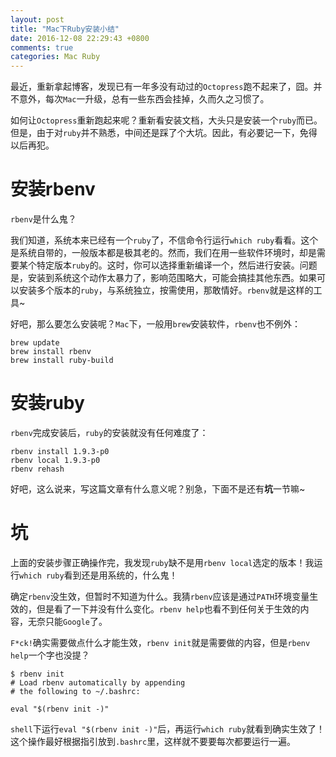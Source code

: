 ```yaml
---
layout: post
title: "Mac下Ruby安装小结"
date: 2016-12-08 22:29:43 +0800
comments: true
categories: Mac Ruby
---
```


最近，重新拿起博客，发现已有一年多没有动过的`Octopress`跑不起来了，囧。并不意外，每次`Mac`一升级，总有一些东西会挂掉，久而久之习惯了。

如何让`Octopress`重新跑起来呢？重新看安装文档，大头只是安装一个`ruby`而已。但是，由于对`ruby`并不熟悉，中间还是踩了个大坑。因此，有必要记一下，免得以后再犯。

<!--more-->

# 安装rbenv

`rbenv`是什么鬼？

我们知道，系统本来已经有一个`ruby`了，不信命令行运行`which ruby`看看。这个是系统自带的，一般版本都是极其老的。然而，我们在用一些软件环境时，却是需要某个特定版本`ruby`的。这时，你可以选择重新编译一个，然后进行安装。问题是，安装到系统这个动作太暴力了，影响范围略大，可能会搞挂其他东西。如果可以安装多个版本的`ruby`，与系统独立，按需使用，那敢情好。`rbenv`就是这样的工具~

好吧，那么要怎么安装呢？`Mac`下，一般用`brew`安装软件，`rbenv`也不例外：

```
brew update
brew install rbenv
brew install ruby-build
```

# 安装ruby

`rbenv`完成安装后，`ruby`的安装就没有任何难度了：

```
rbenv install 1.9.3-p0
rbenv local 1.9.3-p0
rbenv rehash
```

好吧，这么说来，写这篇文章有什么意义呢？别急，下面不是还有**坑**一节嘛~

# 坑

上面的安装步骤正确操作完，我发现`ruby`缺不是用`rbenv local`选定的版本！我运行`which ruby`看到还是用系统的，什么鬼！

确定`rbenv`没生效，但暂时不知道为什么。我猜`rbenv`应该是通过`PATH`环境变量生效的，但是看了一下并没有什么变化。`rbenv help`也看不到任何关于生效的内容，无奈只能`Google`了。

`F*ck!`确实需要做点什么才能生效，`rbenv init`就是需要做的内容，但是`rbenv help`一个字也没提？

```
$ rbenv init
# Load rbenv automatically by appending
# the following to ~/.bashrc:

eval "$(rbenv init -)"

```

`shell`下运行`eval "$(rbenv init -)"`后，再运行`which ruby`就看到确实生效了！这个操作最好根据指引放到`.bashrc`里，这样就不要要每次都要运行一遍。
